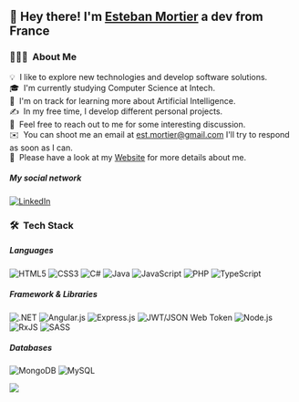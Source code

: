 ## 👋 Hey there! I'm [Esteban Mortier](https://www.linkedin.com/in/esteban-mortier-683b651b8/) a dev from France

### 👨🏻‍💻 &nbsp;About Me

💡 &nbsp;I like to explore new technologies and develop software solutions.\
🎓 &nbsp;I'm currently studying Computer Science at Intech.\
🌱 &nbsp;I'm on track for learning more about Artificial Intelligence.\
✍️ &nbsp;In my free time, I develop different personal projects.\
💬 &nbsp;Feel free to reach out to me for some interesting discussion.\
✉️ &nbsp;You can shoot me an email at est.mortier@gmail.com I'll try to respond as soon as I can.\
📄 &nbsp;Please have a look at my [Website](https://www.mortier-esteban.com/) for more details about me.

##### My social network
[![LinkedIn](https://img.shields.io/badge/linkedin-%230077B5.svg?logo=linkedin&logoColor=white&style=plastic)](https://www.linkedin.com/in/esteban-mortier-683b651b8/)

### 🛠 &nbsp;Tech Stack
##### Languages
![HTML5](https://img.shields.io/badge/html5-%23E34F26.svg?logo=html5&logoColor=white&style=plastic) ![CSS3](https://img.shields.io/badge/css3-%231572B6.svg?logo=css3&logoColor=white&style=plastic) 
 ![C#](https://img.shields.io/badge/c%23-%23239120.svg?logo=c-sharp&logoColor=white&style=plastic) ![Java](https://img.shields.io/badge/java-%23ED8B00.svg?logo=java&logoColor=white&style=plastic) ![JavaScript](https://img.shields.io/badge/javascript-%23323330.svg?logo=javascript&logoColor=%23F7DF1E&style=plastic) ![PHP](https://img.shields.io/badge/php-%23777BB4.svg?logo=php&logoColor=white&style=plastic) ![TypeScript](https://img.shields.io/badge/typescript-%23007ACC.svg?logo=typescript&logoColor=white&style=plastic)

##### Framework & Libraries
![.NET](https://img.shields.io/badge/.NET-5C2D91?logo=.net&logoColor=white&style=plastic) ![Angular.js](https://img.shields.io/badge/angular.js-%23E23237.svg?logo=angular&logoColor=white&style=plastic) ![Express.js](https://img.shields.io/badge/express.js-%23404d59.svg?logo=express&logoColor=%2361DAFB&style=plastic)
  ![JWT/JSON Web Token](https://img.shields.io/badge/JWT-black?logo=JSON%20web%20tokens&style=plastic) ![Node.js ](https://img.shields.io/badge/node.js-6DA55F?logo=node.js&logoColor=white&style=plastic)
![RxJS](https://img.shields.io/badge/rxjs-%23B7178C.svg?logo=reactivex&logoColor=white&style=plastic) ![SASS](https://img.shields.io/badge/SASS-hotpink.svg?logo=SASS&logoColor=white&style=plastic)

##### Databases
![MongoDB](https://img.shields.io/badge/MongoDB-%234ea94b.svg?logo=mongodb&logoColor=white&style=plastic) ![MySQL](https://img.shields.io/badge/mysql-%2300f.svg?logo=mysql&logoColor=white&style=plastic)


![](https://komarev.com/ghpvc/?username=Esteban-Mo&color=orange)
